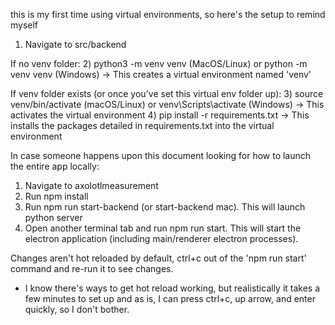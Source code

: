 this is my first time using virtual environments, so here's the setup to remind myself

1) Navigate to src/backend

If no venv folder:
2) python3 -m venv venv (MacOS/Linux) or python -m venv venv (Windows) -> This creates a virtual environment named 'venv'

If venv folder exists (or once you've set this virtual env folder up):
3) source venv/bin/activate (macOS/Linux) or venv\Scripts\activate (Windows) -> This activates the virtual environment
4) pip install -r requirements.txt -> This installs the packages detailed in requirements.txt into the virtual environment

In case someone happens upon this document looking for how to launch the entire app locally:

1) Navigate to axolotlmeasurement
2) Run npm install
3) Run npm run start-backend (or start-backend mac). This will launch python server
4) Open another terminal tab and run npm run start. This will start the electron application (including main/renderer electron processes).

Changes aren't hot reloaded by default, ctrl+c out of the 'npm run start' command and re-run it to see changes.
 - I know there's ways to get hot reload working, but realistically it takes a few minutes to set up and as is, I can press ctrl+c, up arrow, and enter quickly, so I don't bother.
